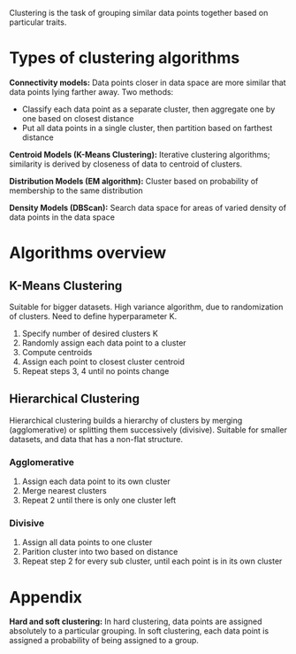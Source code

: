 

Clustering is the task of grouping similar data points together based on particular traits. 


# Types of clustering algorithms

**Connectivity models:** Data points closer in data space are more similar that data points lying farther away. Two methods:

- Classify each data point as a separate cluster, then aggregate one by one based on closest distance
- Put all data points in a single cluster, then partition based on farthest distance

**Centroid Models (K-Means Clustering):** Iterative clustering algorithms; similarity is derived by closeness of data to centroid of clusters.


**Distribution Models (EM algorithm):** Cluster based on probability of membership to the same distribution

**Density Models (DBScan):** Search data space for areas of varied density of data points in the data space

# Algorithms overview

## K-Means Clustering

Suitable for bigger datasets. High variance algorithm, due to randomization of clusters. Need to define hyperparameter K. 

1. Specify number of desired clusters K
2. Randomly assign each data point to a cluster
3. Compute centroids
4. Assign each point to closest cluster centroid
5. Repeat steps 3, 4 until no points change

## Hierarchical Clustering

Hierarchical clustering builds a hierarchy of clusters by merging (agglomerative) or splitting them successively (divisive). Suitable for smaller datasets, and data that has a non-flat structure.

### Agglomerative

1. Assign each data point to its own cluster
2. Merge nearest clusters
3. Repeat 2 until there is only one cluster left


### Divisive

1. Assign all data points to one cluster
2. Parition cluster into two based on distance
3. Repeat step 2 for every sub cluster, until each point is in its own cluster






# Appendix

**Hard and soft clustering:** In hard clustering, data points are assigned absolutely to a particular grouping. In soft clustering, each data point is assigned a probability of being assigned to a group. 